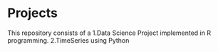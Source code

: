 # Projects
This repository consists of a 
1.Data Science Project implemented in R programming.
2.TimeSeries using Python

